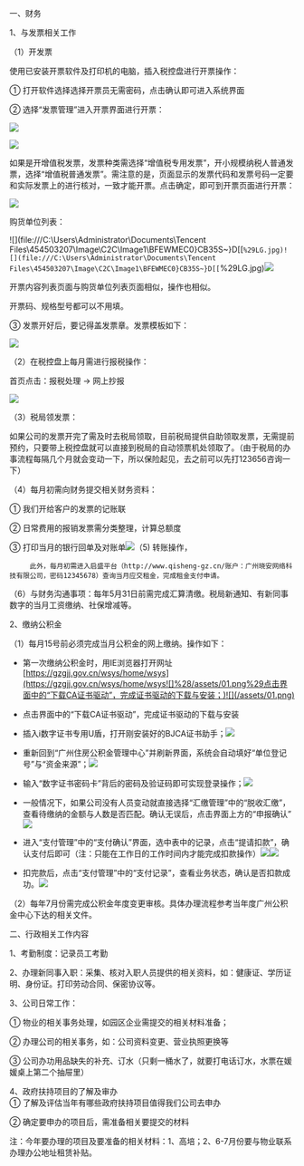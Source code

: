 一、财务

1、与发票相关工作

（1）开发票

使用已安装开票软件及打印机的电脑，插入税控盘进行开票操作：

① 打开软件选择选择开票员无需密码，点击确认即可进入系统界面

② 选择“发票管理”进入开票界面进行开票：

![](/assets/开票1.png)

![](/assets/开票3.png)

如果是开增值税发票，发票种类需选择“增值税专用发票”，开小规模纳税人普通发票，选择“增值税普通发票”。需注意的是，页面显示的发票代码和发票号码一定要和实际发票上的进行核对，一致才能开票。点击确定，即可到开票页面进行开票：

![](/assets/开票4.png)

购货单位列表：

![](file:///C:\Users\Administrator\Documents\Tencent Files\454503207\Image\C2C\Image1\BFEWMEC0}CB35S~}D[[`%29LG.jpg)![](file:///C:\Users\Administrator\Documents\Tencent Files\454503207\Image\C2C\Image1\BFEWMEC0}CB35S~}D[[`%29LG.jpg)![](/assets/开票5.png)

开票内容列表页面与购货单位列表页面相似，操作也相似。

开票码、规格型号都可以不用填。

③ 发票开好后，要记得盖发票章。发票模板如下：

![](/assets/开票7.png)

（2）在税控盘上每月需进行报税操作：

首页点击：报税处理 → 网上抄报

![](/assets/开票6.png)

（3）税局领发票：

如果公司的发票开完了需及时去税局领取，目前税局提供自助领取发票，无需提前预约，只要带上税控盘就可以直接到税局的自动领票机处领取了。（由于税局的办事流程每隔几个月就会变动一下，所以保险起见，去之前可以先打123656咨询一下）

（4）每月初需向财务提交相关财务资料：

① 我们开给客户的发票的记账联

② 日常费用的报销发票需分类整理，计算总额度

③ 打印当月的银行回单及对账单![](/assets/开票8.png)（5\) 转账操作，

```
     此外，每月初需进入启盛平台（http://www.qisheng-gz.cn/账户：广州晓安网络科技有限公司，密码12345678）查询当月应交租金，完成租金支付申请。
```

（6）与财务沟通事项：每年5月31日前需完成汇算清缴。税局新通知、有新同事数字的当月工资缴纳、社保增减等。

2、缴纳公积金

（1）每月15号前必须完成当月公积金的网上缴纳。操作如下：

* 第一次缴纳公积金时，用IE浏览器打开网址  
   [https://gzgjj.gov.cn/wsys/home/wsys](https://gzgjj.gov.cn/wsys/home/wsys![]%28/assets/01.png%29点击界面中的“下载CA证书驱动”，完成证书驱动的下载与安装；)![](/assets/01.png)

* 点击界面中的“下载CA证书驱动”，完成证书驱动的下载与安装

* 插入i数字证书专用U盾，打开刚安装好的BJCA证书助手；![](/assets/02.png)
* 重新回到“广州住房公积金管理中心”并刷新界面，系统会自动填好“单位登记号”与“资金来源”；![](/assets/03.png)
* 输入“数字证书密码卡”背后的密码及验证码即可实现登录操作；![](/assets/04.png)
* 一般情况下，如果公司没有人员变动就直接选择“汇缴管理”中的“脱收汇缴”，查看待缴纳的金额与人数是否匹配。确认无误后，点击界面上方的“申报确认”![](/assets/05.png)
* 进入“支付管理”中的“支付确认”界面，选中表中的记录，点击“提请扣款”，确认支付后即可（注：只能在工作日的工作时间内才能完成扣款操作）![](/assets/06.png)![](/assets/07.png)
* 扣完款后，点击“支付管理”中的“支付记录”，查看业务状态，确认是否扣款成功。![](/assets/08.png)

（2）每年7月份需完成公积金年度变更审核。具体办理流程参考当年度广州公积金中心下达的相关文件。

二、行政相关工作内容

1、考勤制度：记录员工考勤

2、办理新同事入职：采集、核对入职人员提供的相关资料，如：健康证、学历证明、身份证。打印劳动合同、保密协议等。

3、公司日常工作：

① 物业的相关事务处理，如园区企业需提交的相关材料准备；

② 办理公司的相关事务，如：公司资料变更、营业执照更换等

③ 公司办功用品缺失的补充、订水（只剩一桶水了，就要打电话订水，水票在媛媛桌上第二个抽屉里）

4、政府扶持项目的了解及审办  
① 了解及评估当年有哪些政府扶持项目值得我们公司去申办

② 确定要申办的项目后，需准备相关要提交的材料

注：今年要办理的项目及要准备的相关材料：1、高培；2、6-7月份要与物业联系办理办公地址租赁补贴。

